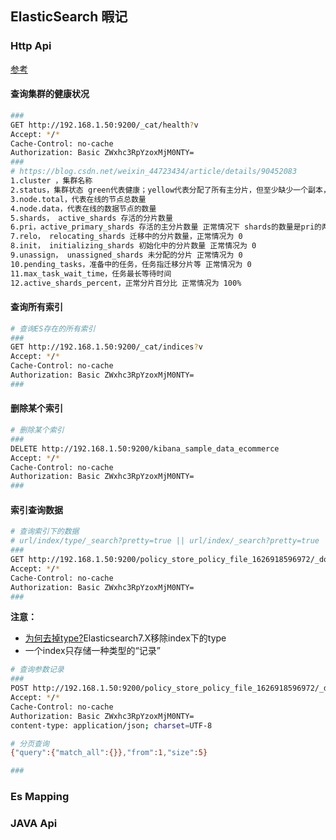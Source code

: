 ## ElasticSearch 暇记

### Http Api 

[参考](https://zq99299.github.io/note-book/elasticsearch-core/quick-start-texample/07-search.html#query-string-search)

#### 查询集群的健康状况

```bash
###
GET http://192.168.1.50:9200/_cat/health?v
Accept: */*
Cache-Control: no-cache
Authorization: Basic ZWxhc3RpYzoxMjM0NTY=
###
# https://blog.csdn.net/weixin_44723434/article/details/90452083
1.cluster ，集群名称
2.status，集群状态 green代表健康；yellow代表分配了所有主分片，但至少缺少一个副本，此时集群数据仍旧完整；red代表部分主分片不可用，可能已经丢失数据。
3.node.total，代表在线的节点总数量
4.node.data，代表在线的数据节点的数量
5.shards， active_shards 存活的分片数量
6.pri，active_primary_shards 存活的主分片数量 正常情况下 shards的数量是pri的两倍。
7.relo， relocating_shards 迁移中的分片数量，正常情况为 0
8.init， initializing_shards 初始化中的分片数量 正常情况为 0
9.unassign， unassigned_shards 未分配的分片 正常情况为 0
10.pending_tasks，准备中的任务，任务指迁移分片等 正常情况为 0
11.max_task_wait_time，任务最长等待时间
12.active_shards_percent，正常分片百分比 正常情况为 100%
```

#### 查询所有索引

```bash
# 查询ES存在的所有索引
###
GET http://192.168.1.50:9200/_cat/indices?v
Accept: */*
Cache-Control: no-cache
Authorization: Basic ZWxhc3RpYzoxMjM0NTY=
###
```

#### 删除某个索引

```bash
# 删除某个索引
###
DELETE http://192.168.1.50:9200/kibana_sample_data_ecommerce
Accept: */*
Cache-Control: no-cache
Authorization: Basic ZWxhc3RpYzoxMjM0NTY=
###
```

#### 索引查询数据

```bash
# 查询索引下的数据
# url/index/type/_search?pretty=true || url/index/_search?pretty=true
###
GET http://192.168.1.50:9200/policy_store_policy_file_1626918596972/_doc/_search?pretty=true
Accept: */*
Cache-Control: no-cache
Authorization: Basic ZWxhc3RpYzoxMjM0NTY=
###
```

**注意：**

-  [为何去掉type?](https://www.cnblogs.com/haolb123/p/14078073.html)Elasticsearch7.X移除index下的type 
-  一个index只存储一种类型的“记录”

```bash
# 查询参数记录
###
POST http://192.168.1.50:9200/policy_store_policy_file_1626918596972/_doc/_search
Accept: */*
Cache-Control: no-cache
Authorization: Basic ZWxhc3RpYzoxMjM0NTY=
content-type: application/json; charset=UTF-8

# 分页查询
{"query":{"match_all":{}},"from":1,"size":5}

###


```

### Es Mapping



### JAVA Api

